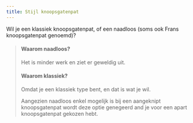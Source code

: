 ```yaml
---
title: Stijl knoopsgatenpat
---
```


Wil je een klassiek knoopsgatenpat, of een naadloos (soms ook Frans knoopsgatenpat genoemd)?

> #### Waarom naadloos?
> 
> Het is minder werk en ziet er geweldig uit.
> 
> #### Waarom klassiek?
> 
> Omdat je een klassiek type bent, en dat is wat je wil.
> 
> Aangezien naadloos enkel mogelijk is bij een aangeknipt knoopsgatenpat wordt deze optie genegeerd and je voor een apart knoopsgatenpat gekozen hebt.